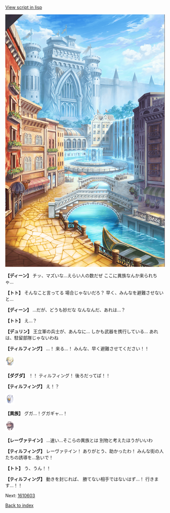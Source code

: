 [View script in lisp](../scripts/1610602.txt)

![006_town.png](../images/backgrounds/006_town.png)

**【ディーン】**
チッ、マズいな…えらい人の数だぜ
ここに異族なんか来られちゃ…

**【トト】**
そんなこと言ってる
場合じゃないだろ？
早く、みんなを避難させないと…

**【ディーン】**
…だが、どうも妙だな
なんなんだ、あれは…？

**【トト】**
え…？

**【デュリン】**
王立軍の兵士が、あんなに…
しかも武器を携行している…
あれは、駐留部隊じゃないわね

**【ティルフィング】**
…！
来る…！
みんな、早く避難させてください！！

<img src="../images/units/200641.png" alt="200641.png" height="34"/>

**【ダグダ】**
！！
ティルフィング！
後ろだってば！！

**【ティルフィング】**
え！？

<img src="../images/units/810004.png" alt="810004.png" height="34"/>

**【異族】**
グガ…！グガギャ…！

<img src="../images/units/100221.png" alt="100221.png" height="34"/>

**【レーヴァテイン】**
…速い…そこらの異族とは
別物と考えたほうがいいわ

**【ティルフィング】**
レーヴァテイン！
ありがとう、助かったわ！
みんな街の人たちの誘導を…急いで！

**【トト】**
う、うん！！

**【ティルフィング】**
動きを封じれば、
勝てない相手ではないはず…！
行きます…！！

Next: [1610603](1610603.md)

[Back to index](index.md)
